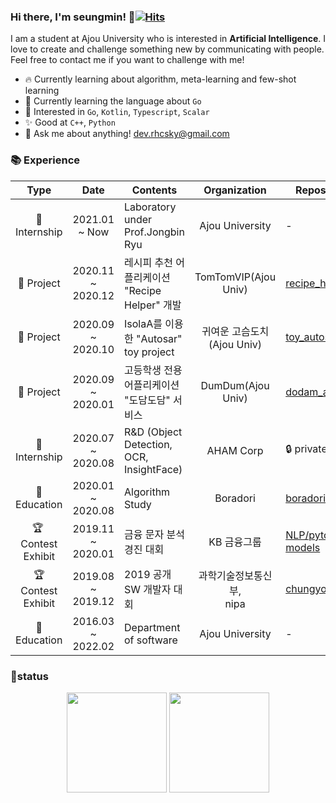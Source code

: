 ### Hi there, I'm seungmin! 👋[![Hits](https://hits.seeyoufarm.com/api/count/incr/badge.svg?url=https%3A%2F%2Fgithub.com%2Frhcsky%2Fhit-counter&count_bg=%23DB5CE9&title_bg=%23555555&icon=&icon_color=%23E7E7E7&title=hits&edge_flat=false)](https://hits.seeyoufarm.com)

I am a student at Ajou University who is interested in **Artificial Intelligence**. I love to create and challenge something new by communicating with people. Feel free to contact me if you want to challenge with me!

* 🔥 Currently learning about algorithm, meta-learning and few-shot learning
* 🌱 Currently learning the language about `Go`
* 🎯 Interested in `Go`, `Kotlin`, `Typescript`, `Scalar`
* ✨ Good at `C++`, `Python`
* 💌 Ask me about anything! dev.rhcsky@gmail.com

### 📚 Experience

|           Type           |       Date        | Contents                                      |        Organization         | Repository                                                   |
| :----------------------: | :---------------: | --------------------------------------------- | :-------------------------: | ------------------------------------------------------------ |
|       🏢 Internship       |   2021.01 ~ Now   | Laboratory under Prof.Jongbin Ryu             |       Ajou University       | -                                                            |
|        🎡 Project         | 2020.11 ~ 2020.12 | 레시피 추천 어플리케이션 "Recipe Helper" 개발 |    TomTomVIP(Ajou Univ)     | [recipe_helper](https://github.com/it-intensive-programming2/HCI_project) |
|        🎡 Project         | 2020.09 ~ 2020.10 | IsolaA를 이용한 "Autosar" toy project         | 귀여운 고슴도치(Ajou Univ)  | [toy_autosar](https://github.com/Rhcsky/Rhcsky/tree/master/toy_autosar) |
|        🎡 Project         | 2020.09 ~ 2020.01 | 고등학생 전용 어플리케이션 "도담도담" 서비스  |      DumDum(Ajou Univ)      | [dodam_android](https://github.com/Algostu/dodam-android)    |
|       🏢 Internship       | 2020.07 ~ 2020.08 | R&D (Object Detection, OCR, InsightFace)      |          AHAM Corp          | :lock: private                                               |
|       🏫 Education        | 2020.01 ~ 2020.08 | Algorithm Study                               |          Boradori           | [boradori](https://github.com/Algostu/boradori)              |
| :trophy: ​Contest Exhibit | 2019.11 ~ 2020.01 | 금융 문자 분석 경진 대회                      |         KB 금융그룹         | [NLP/pytorch-models](https://github.com/Rhcsky/Rhcsky/tree/master/AI/Deep_Learning/NLP/pytorch-models) |
| :trophy: Contest Exhibit | 2019.08 ~ 2019.12 | 2019 공개SW 개발자 대회                       | 과학기술정보통신부,<br>nipa | [chungyo](https://github.com/hankyul2/chungyo)               |
|       🏫 Education        | 2016.03 ~ 2022.02 | Department of software                        |       Ajou University       | -                                                            |

### 🚀status

<p align="center">
    <img src="https://github-readme-stats.vercel.app/api?username=rhcsky&show_icons=true&theme=radical&bg_color=FFFFFF&text_color=000000&icon_color=C71585" height=160>
    <img src="https://github-readme-stats.vercel.app/api/top-langs/?username=rhcsky&layout=compact" height=160>
</p>

